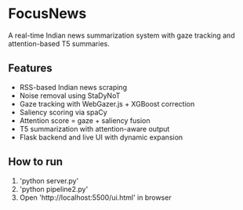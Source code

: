 # FocusNews
A real-time Indian news summarization system with gaze tracking and attention-based T5 summaries.
## Features

- RSS-based Indian news scraping
- Noise removal using StaDyNoT
- Gaze tracking with WebGazer.js + XGBoost correction
- Saliency scoring via spaCy
- Attention score = gaze + saliency fusion
- T5 summarization with attention-aware output
- Flask backend and live UI with dynamic expansion

## How to run

1. 'python server.py'
2. 'python pipeline2.py'
3. Open 'http://localhost:5500/ui.html' in browser
